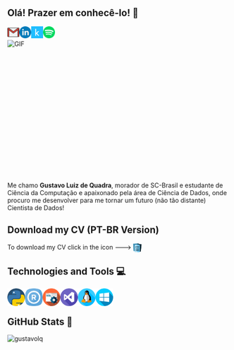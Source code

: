 ## Olá! Prazer em conhecê-lo! :wave:

[<img align="left" alt="Gmail" height="27" width="27" src="https://github.com/gustavolq/gustavolq/blob/main/assets/Gmail.png" />][Gmail]
[<img align="left" alt="LinkedIn" height="27" width="27" src="https://github.com/gustavolq/gustavolq/blob/main/assets/Linkedin.png" />][LinkedIn]
[<img align="left" alt="Kaggle" height="27" width="27" src="https://github.com/gustavolq/gustavolq/blob/main/assets/Kaggle.png" />][Kaggle]
[<img align="left" alt="LinkedIn" height="27" width="27" src="https://github.com/gustavolq/gustavolq/blob/main/assets/Spotify.png" />][Spotify]<br/>

<img align="left" alt="GIF" src="https://github.com/abhisheknaiidu/abhisheknaiidu/blob/master/code.gif?raw=true" width="500" height="320" />

Me chamo **Gustavo Luiz de Quadra**, morador de SC-Brasil e estudante de Ciência da Computação e apaixonado pela área de Ciência de Dados, onde procuro me desenvolver para me tornar um futuro (não tão distante) Cientista de Dados!

## Download my CV (PT-BR Version)
To download my CV click in the icon --->
[<img align="center" alt="LinkedIn" height="20" width="20" src="https://github.com/gustavolq/gustavolq/blob/main/assets/Curriculum.png" />][Curriculo]

## Technologies and Tools 💻
<img align="left" height="40" src="https://github.com/gustavolq/gustavolq/blob/main/assets/Python.png">
<img align="left" height="40" src="https://github.com/gustavolq/gustavolq/blob/main/assets/R.png">
<img align="left" height="40" src="https://github.com/gustavolq/gustavolq/blob/main/assets/SQL.png">
<img align="left" height="40" src="https://github.com/gustavolq/gustavolq/blob/main/assets/Visual-Studio.png">
<img align="left" height="40" src="https://github.com/gustavolq/gustavolq/blob/main/assets/Linux.png">
<img align="left" height="40" src="https://github.com/gustavolq/gustavolq/blob/main/assets/Windows.png"><br/><br/>

## GitHub Stats 🚀

<p align="left"> <img src="https://github-readme-stats.vercel.app/api?username=gustavolq&show_icons=true&theme=dark" alt="gustavolq" />

[Gmail]: mailto:gglquadra@gmail.com
[LinkedIn]: https://www.linkedin.com/in/gustavoquadra/
[Spotify]: https://open.spotify.com/user/x3z0vkgow695jglc3rvxpevnk
[Curriculo]: https://drive.google.com/uc?id=1dtiMdKLeX8uRsmcOQQYs7drVSLO8Rry-&export=download
[Kaggle]: https://www.kaggle.com/gustavoluizquadra
